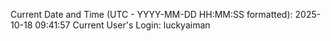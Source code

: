 Current Date and Time (UTC - YYYY-MM-DD HH:MM:SS formatted): 2025-10-18 09:41:57
Current User's Login: luckyaiman
